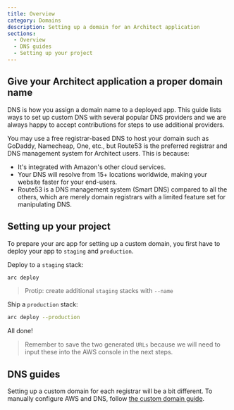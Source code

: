 ```yaml
---
title: Overview
category: Domains
description: Setting up a domain for an Architect application
sections:
  - Overview
  - DNS guides
  - Setting up your project
---
```


## Give your Architect application a proper domain name

DNS is how you assign a domain name to a deployed app. This guide lists ways to set up custom DNS with several popular DNS providers and we are always happy to accept contributions for steps to use additional providers.

You may use a free registrar-based DNS to host your domain such as GoDaddy, Namecheap, One, etc., but Route53 is the preferred registrar and DNS management system for Architect users. This is because:

- It's integrated with Amazon's other cloud services.
- Your DNS will resolve from 15+ locations worldwide, making your website faster for your end-users.
- Route53 is a DNS management system (Smart DNS) compared to all the others, which are merely domain registrars with a limited feature set for manipulating DNS.

## Setting up your project

To prepare your arc app for setting up a custom domain, you first have to deploy your app to `staging` and `production`.

Deploy to a `staging` stack:

```bash
arc deploy
```
> Protip: create additional `staging` stacks with `--name`

Ship a `production` stack:

```bash
arc deploy --production
```

All done!

> Remember to save the two generated `URLs` because we will need to input these into the AWS console in the next steps.

## DNS guides

Setting up a custom domain for each registrar will be a bit different. To manually configure AWS and DNS, follow [the custom domain guide](/docs/en/guides/domains/custom-domain).
